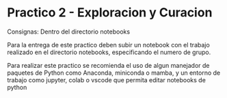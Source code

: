 # Practico 2 - Exploracion y Curacion
Consignas: Dentro del directorio notebooks

Para la entrega de este practico deben subir un notebook con el trabajo realizado en el directorio notebooks, especificando el numero de grupo.

Para realizar este practico se recomienda el uso de algun manejador de paquetes de Python como Anaconda, miniconda o mamba, y un entorno de trabajo como jupyter, colab o vscode que permita editar notebooks de python
